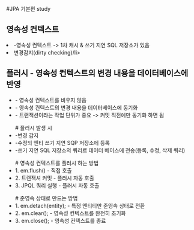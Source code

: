#JPA 기본편 study

## 영속성 컨텍스트
<li>-영속성 컨텍스트 -> 1차 캐시 & 쓰기 지연 SQL 저장소가 있음</li>
<li>변경감지(dirty checking)/li>

## 플러시 - 영속성 컨텍스트의 변경 내용을 데이터베이스에 반영
  <ul>
    <li>- 영속성 컨텍스트를 비우지 않음</li>
    <li>- 영속성 컨텍스트의 변경 내용을 데이터베이스에 동기화</li>
    <li>- 트랜잭션이라는 작업 단위가 중요 -> 커밋 직전에만 동기화 하면 됨</li>
  </ul>
  <ul></ul>
  <ul># 플러시 발생 시
    <li>-변경 감지</li>
    <li>-수정되 엔티 쓰기 지연 SQP 저장소에 등록</li>
    <li>-쓰기 지연 SQL 저장소의 쿼리르 데이터 베이스에 전송(등록, 수정, 삭제 쿼리)</li>
  </ul>
  <ul></ul>
  <ul># 영속성 컨텍스트를 플러시 하는 방법
    <li>1. em.flush() - 직접 호출</li>
    <li>2. 트랜잭셔 커밋 - 플러시 자동 호출</li>
    <li>3. JPQL 쿼리 실행 - 플러시 자동 호출</li>
  </ul>
  <ul></ul>
  <ul># 준영속 상태로 만드는 방법
    <li>1. em.detach(entity); - 특정 엔티티만 준영속 상태로 전환</li>
    <li>2. em.clear(); - 영속성 컨텍스트를 완전히 초기화</li>
    <li>3. em.close(); - 영속성 컨텍스트를 종료</li>
  </ul>
